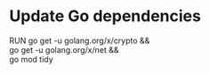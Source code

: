 # Update Go dependencies
RUN go get -u golang.org/x/crypto && \
    go get -u golang.org/x/net && \
    go mod tidy